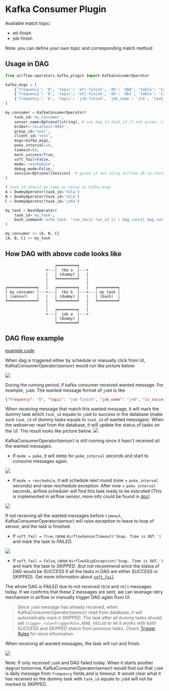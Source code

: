 # Kafka Consumer Plugin
Available match topic:
* etl-finish
* job-finish

Note: you can define your own topic and corresponding match method

## Usage in DAG
```python
from airflow.operators.kafka_plugin import KafkaConsumerOperator

kafka_msgs = [
    {'frequency': 'D', 'topic': 'etl-finish', 'db': 'db0', 'table': 'table0', 'partition_values': "", 'task_id': "tbla"},
    {'frequency': 'D', 'topic': 'etl-finish', 'db': 'db1', 'table': 'table1', 'partition_values': "{{yyyymm|dt.format(format='%Y%m')}}", 'task_id': "tblb"},
    {'frequency': 'D', 'topic': 'job-finish', 'job_name': 'jn1', 'task_id': "joba"}
]

my_consumer = KafkaConsumerOperator(
    task_id='my_consumer',
    sensor_name=Optional[string], # use dag_id.task_id if not given, it's sensor identification in db, make sure it's unique.
    broker='localhost:9092',
    group_id='test',
    client_id='test',
    msgs=kafka_msgs,
    poke_interval=10,
    timeout=60,
    mark_success=True,
    soft_fail=False,
    mode='reschedule',
    debug_mode=False,
    session=Optional[Session]  # given if not using airflow db to store sensor status
)

# task_id should be same as value in kafka_msgs
A = DummyOperator(task_id='tbla')
B = DummyOperator(task_id='tblb')
C = DummyOperator(task_id='joba')

my_task = BashOperator(
    task_id='my_task',
    bash_command='echo task: "run_id={{ run_id }} | dag_run={{ dag_run }}"',
)

my_consumer >> [A, B, C]
[A, B, C] >> my_task
```

## How DAG with above code looks like
```
                      ╒═════════╕
                  +---|  tba a  |---+
                  |   | (dummy) |   |
                  |   ╘═════════╛   |
                  |                 |
╒═════════════╕   |   ╒═════════╕   |   ╒═════════╕
| my_consumer |---+---|  tba b  |---+---| my_task |
| (sensor)    |   |   | (dummy) |   |   | (bash)  |
╘═════════════╛   |   ╘═════════╛   |   ╘═════════╛
                  |                 |
                  |   ╒═════════╕   |
                  +---|  job a  |---+
                      | (dummy) |
                      ╘═════════╛
```

## DAG flow example
[example code](../examples/kafka_event_plugin.py)

When dag is triggered either by schedule or manually click from UI, KafkaConsumerOperator(sensor) would run like picture below:

![](../images/KafkaConsumerRunning.png)

During the running period, if kafka consumer received wanted message. For example, `job0`. The wanted message format of `job0` is like
```json
{"frequency": "D", "topic": "job-finish", "job_name": "jn0", "is_success": true, "task_id": "job0"}
```
When receiving message that match this wanted message, it will mark the dummy task which `task_id` equals to `job0` to success in the database (make sure `task_id` of dummy tasks equals to `task_id` of wanted messages). When the webserver read from the database, it will update the status of tasks on the UI. The result looks like picture below.
![](../images/KafkaConsumerRunningMarkSuccess.png)

KafkaConsumerOperator(sensor) is still running since it hasn't received all the wanted messages.
* If `mode = poke`, it will sleep for `poke_interval` seconds and start to consume messages again.

![](../images/KafkaConsumerRunningMarkSuccess.png)

* If `mode = reschedule`, it will schedule next round (now + `poke_interval` seconds) and raise reschedule exception. After now + `poke_interval` seconds, airflow scheduler will find this task ready to be executed (This is implemented in airflow sensor, more info could be found in [doc](https://airflow.apache.org/docs/stable/_modules/airflow/sensors/base_sensor_operator.html))

![](../images/KafkaConsumerReschedule.png)

If not receiving all the wanted messages before `timeout`, KafkaConsumerOperator(sensor) will raise exception to leave to loop of sensor, and the task is finished.
* If `soft_fail = True`, raise `AirflowSensorTimeout('Snap. Time is OUT.')` and mark the task to *FAILED*.

![](../images/KafkaConsumerFailed.png)

* If `soft_fail = False`, raise `AirflowSkipException('Snap. Time is OUT.')` and mark the task to *SKIPPED*. (but not recommend since the status of DAG would be *SUCCESS* if all the tasks in DAG are either *SUCCESS* or *SKIPPED*). Get more information about [`soft_fail`](https://airflow.apache.org/docs/stable/_modules/airflow/sensors/base_sensor_operator.html)

The whole DAG is *FAILED* due to not received `tbl0` and `tbl1` messages today. If we confirms that these 2 messages are sent, we can leverage retry mechanism in airflow or manually trigger DAG again from UI.
> Since `job0` message has already received, when KafkaConsumerOperator(sensor) read from database, it will automatically mark it *SKIPPED*. The task after all dummy tasks should set `trigger_rule=TriggerRule.NONE_FAILED` to let it works with both *SUCCESS* and *SKIPPED* status from previous tasks. Check [Trigger Rules](https://airflow.apache.org/docs/stable/concepts.html?highlight=trigger#trigger-rules) for more information.

When receiving all wanted messages, the task will run and finish.

![](../images/KafkaConsumerSuccess.png)

Note: If only received `job0` and DAG failed today. When it starts another dagrun tomorrow, KafkaConsumerOperator(sensor) would find out that `job0` is daily message from `frequency` fields and is timeout. It would clear what it has received so the dummy task with `task_id` equals to `job0` will not be marked to SKIPPED.
